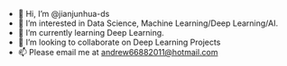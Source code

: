 - 👋 Hi, I’m @jianjunhua-ds
- 👀 I’m interested in Data Science, Machine Learning/Deep Learning/AI.
- 🌱 I’m currently learning Deep Learning.
- 💞️ I’m looking to collaborate on Deep Learning Projects
- 📫 Please email me at andrew66882011@hotmail.com

<!---
jianjunhua-ds/jianjunhua-ds is a ✨ special ✨ repository because its `README.md` (this file) appears on your GitHub profile.
You can click the Preview link to take a look at your changes.
--->
